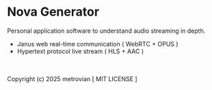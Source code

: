 # Nova Generator #
Personal application software to understand audio streaming in depth.
- Janus web real-time communication ( WebRTC + OPUS )
- Hypertext protocol live stream ( HLS + AAC )

<br/></br>
Copyright (c) 2025 metrovian [ MIT LICENSE ]
